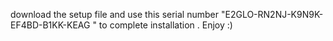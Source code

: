 
  download the setup file and use this serial number "E2GLO-RN2NJ-K9N9K-EF4BD-B1KK-KEAG
  " to complete installation . 
  Enjoy :)
